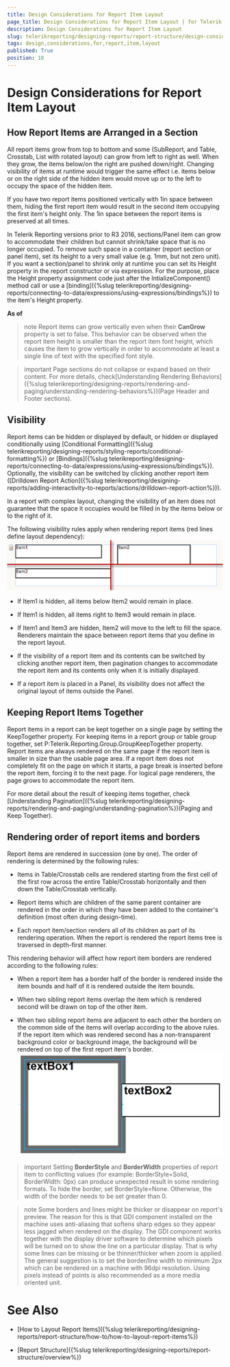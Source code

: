 ```yaml
---
title: Design Considerations for Report Item Layout
page_title: Design Considerations for Report Item Layout | for Telerik Reporting Documentation
description: Design Considerations for Report Item Layout
slug: telerikreporting/designing-reports/report-structure/design-considerations-for-report-item-layout
tags: design,considerations,for,report,item,layout
published: True
position: 18
---
```


# Design Considerations for Report Item Layout



## How Report Items are Arranged in a Section

All report items grow from top to bottom and some (SubReport, and Table, Crosstab, List with rotated layout) can grow from left to right as well. When they grow, the items
          below/on the right are pushed down/right. Changing visibility of items at runtime would trigger the same effect i.e. items below or
          on the right side of the hidden item would move up or to the left to occupy the space of the hidden item.
        

If you have two report items positioned vertically with 1in space between them, hiding the first report item
          would result in the second item occupying the first item's height only. The 1in space between the report items is preserved at all times.
        

In Telerik Reporting versions prior to R3 2016, sections/Panel item can grow to accommodate their children but cannot shrink/take space that is no longer occupied.
          To remove such space in a container (report section or panel item), set its height to a very small value (e.g. 1mm, but not zero unit). If you want a section/panel to
          shrink only at runtime you can set its Height property in the report constructor or via expression. For the purpose, place the Height property assignment code just after
          the IntializeComponent() method call or use a [binding]({%slug telerikreporting/designing-reports/connecting-to-data/expressions/using-expressions/bindings%}) to the item's Height property.
        

__As of__

>note Report items can grow vertically even when their __CanGrow__ property is set to false.
            This behavior can be observed when the report item height is smaller than the report item font height, which causes the item to grow
            vertically in order to accommodate at least a single line of text with the specified font style.
>


>important Page sections do not collapse or expand based on their content. For more details, check[Understanding Rendering Behaviors]({%slug telerikreporting/designing-reports/rendering-and-paging/understanding-rendering-behaviors%})(Page Header and Footer sections).
>


## Visibility

Report items can be hidden or displayed by default, or hidden or displayed conditionally using [Conditional Formatting]({%slug telerikreporting/designing-reports/styling-reports/conditional-formatting%}) or [Bindings]({%slug telerikreporting/designing-reports/connecting-to-data/expressions/using-expressions/bindings%}).
          Optionally, the visibility can be switched by clicking another report item ([Drilldown Report Action]({%slug telerikreporting/designing-reports/adding-interactivity-to-reports/actions/drilldown-report-action%})).
        

In a report with complex layout, changing the visibility of an item does not guarantee that the space it occupies would be filled in by the items below or to the right of it.

The following visibility rules apply when rendering report items (red lines define layout dependency):![](images/ReportItemLayout.png)

* If Item1 is hidden, all items below Item2 would remain in place. 

* If Item1 is hidden, all items right to Item3 would remain in place. 

* If Item1 and Item3 are hidden, Item2 will move to the left to fill the space. Renderers maintain the
              space between report items that you define in the report layout.
            

* If the visibility of a report item and its contents can be switched by clicking another report item, then
              pagination changes to accommodate the report item and its contents only when it is initially displayed.
            

* If a report item is placed in a Panel, its visibility does not affect the original layout of items outside the Panel. 

## Keeping Report Items Together

Report items in a report can be kept together on a single page by setting
          the KeepTogether property. For keeping items in a report group or table group together, set P:Telerik.Reporting.Group.GroupKeepTogether property.
          Report items are always rendered on the same page if the report
          item is smaller in size than the usable page area. If a report item does
          not completely fit on the page on which it starts, a page break is inserted before the report item,
          forcing it to the next page. For logical page renderers, the page grows to accommodate the report item.
        

For more detail about the result of keeping items together, check [Understanding Pagination]({%slug telerikreporting/designing-reports/rendering-and-paging/understanding-pagination%})(Paging and Keep Together).
        

## Rendering order of report items and borders

Report items are rendered in succession (one by one). The order of rendering is determined by the following rules:
        

* Items in Table/Crosstab cells are rendered starting from the first cell of the first row
              across the entire Table/Crosstab horizontally and then down the Table/Crosstab vertically.
            

* Report items which are children of the same parent container are rendered in the order in which they have been added
              to the container's definition (most often during design-time).
            

* Each report item/section renders all of its children as part of its rendering operation.
              When the report is rendered the report items tree is traversed in depth-first manner.
            

This rendering behavior will affect how report item borders are rendered according to the following rules:

* When a report item has a border half of the border is rendered inside the item bounds and half of it is rendered outside the item bounds.
            

* When two sibling report items overlap the item which is rendered second will be drawn on top of the other item.
            

* When two sibling report items are adjacent to each other the borders on the common side of the items will overlap according to the above rules.
              If the report item which was rendered second has a non-transparent background color or background image, the background will be
              rendered on top of the first report item's border.
            ![Border Overlapping](images/BorderOverlapping.png)

>important Setting __BorderStyle__ and __BorderWidth__ properties of report item to conflicting values
            (for example: BorderStyle=Solid, BorderWidth: 0px) can produce unexpected result in some rendering formats.
            To hide the border, set BorderStyle=None. Otherwise, the width of the border needs to be set greater than 0.
>


>note Some borders and lines might be thicker or disappear on report's preview. The reason for this is that GDI component installed on the 
            machine uses anti-aliasing that softens sharp edges so they appear less jagged when rendered on the display.
>The GDI component works together with the display driver software to determine which pixels will be turned on to show the line on a particular display.
            That is why some lines can be missing or be thinner/thicker when zoom is applied.
>The general suggestion is to set the border/line width to minimum 2px which can be rendered on a machine with 96dpi resolution.
            Using pixels instead of points is also recommended as a more media oriented unit.
>


# See Also

 * [How to Layout Report Items]({%slug telerikreporting/designing-reports/report-structure/how-to/how-to-layout-report-items%})

 * [Report Structure]({%slug telerikreporting/designing-reports/report-structure/overview%})
